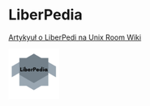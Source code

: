 # LiberPedia
<a href="http://unix-room.ct8.pl/wiki/doku.php?id=liberpedia">Artykyuł o LiberPedi na Unix Room Wiki</a>

<img src="image/logo.png" width="100" height="100">
